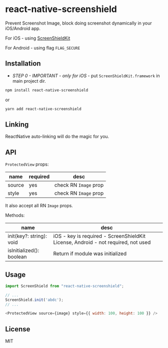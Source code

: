 # react-native-screenshield

Prevent Screenshot Image, block doing screenshot dynamically in your iOS/Android app.

For iOS - using [ScreenShieldKit](https://screenshieldkit.com/)

For Android - using flag `FLAG_SECURE`

## Installation

* *STEP 0 - IMPORTANT - only for iOS* - put `ScreenShieldKit.framework` in main project dir.

```sh
npm install react-native-screenshield
```

or

```sh
yarn add react-native-screenshield
```

## Linking

ReactNative auto-linking will do the magic for you.

## API

`ProtectedView` props:

| name  |  required | desc |
|---|---|---|
| source | yes| check RN `Image` prop |
| style | yes| check RN `Image` prop |

It also accept all RN `Image` props.

Methods:

| name  |  desc |
|---|---|
|  init(key?: string): void | iOS - key is required - ScreenShieldKit License, Android - not required, not used|
| isInitialized(): boolean  | Return if module was initialized |


## Usage

```js
import ScreenShield from "react-native-screenshield";

// ...
ScreenShield.init('abdc');
// ...

<ProtectedView source={image} style={{ width: 100, height: 100 }} />
```

## License

MIT
